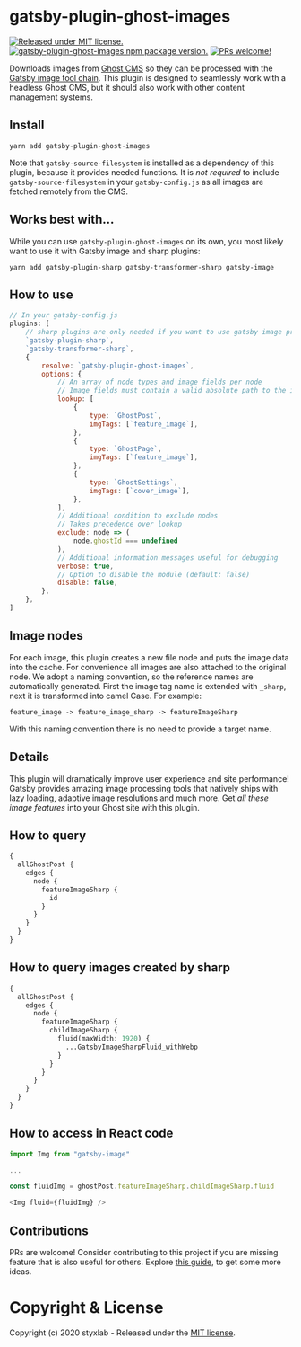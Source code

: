 # gatsby-plugin-ghost-images
[![Released under MIT license.](https://badgen.net/github/license/micromatch/micromatch)](https://github.com/styxlab/gatsby-theme-try-ghost/blob/master/LICENSE)
[![gatsby-plugin-ghost-images npm package version.](https://badgen.net/npm/v/gatsby-plugin-ghost-images)](https://www.npmjs.org/package/gatsby-plugin-ghost-images)
[![PRs welcome!](https://img.shields.io/badge/PRs-welcome-brightgreen.svg)]()

Downloads images from [Ghost CMS](https://ghost.org/changelog/jamstack/) so they can be processed with the [Gatsby image tool chain](https://www.gatsbyjs.org/docs/working-with-images/). This plugin is designed to seamlessly work with a headless Ghost CMS, but it should also work with other content management systems.

## Install

`yarn add gatsby-plugin-ghost-images`

Note that `gatsby-source-filesystem` is installed as a dependency of this plugin, because it provides needed functions. It is *not required* to include `gatsby-source-filesystem` in your `gatsby-config.js` as all images are fetched remotely from the CMS.


## Works best with...

While you can use `gatsby-plugin-ghost-images` on its own, you most likely want to use it with Gatsby image and sharp plugins:

`yarn add gatsby-plugin-sharp gatsby-transformer-sharp gatsby-image`


## How to use

```javascript
// In your gatsby-config.js
plugins: [
    // sharp plugins are only needed if you want to use gatsby image processing tools
    `gatsby-plugin-sharp`,
    `gatsby-transformer-sharp`,
    {
        resolve: `gatsby-plugin-ghost-images`,
        options: {
            // An array of node types and image fields per node
            // Image fields must contain a valid absolute path to the image to be downloaded
            lookup: [
                {
                    type: `GhostPost`,
                    imgTags: [`feature_image`],
                },
                {
                    type: `GhostPage`,
                    imgTags: [`feature_image`],
                },
                {
                    type: `GhostSettings`,
                    imgTags: [`cover_image`],
                },
            ],
            // Additional condition to exclude nodes 
            // Takes precedence over lookup
            exclude: node => (
                node.ghostId === undefined
            ),
            // Additional information messages useful for debugging
            verbose: true,
            // Option to disable the module (default: false)
            disable: false,
        },
    },
]
```

## Image nodes

For each image, this plugin creates a new file node and puts the image data into the cache. For convenience all images are also attached to the original node. We adopt a naming convention, so the reference names are automatically generated. First the image tag name is extended with `_sharp`, next it is transformed into camel Case. For example:

```
feature_image -> feature_image_sharp -> featureImageSharp
```

With this naming convention there is no need to provide a target name.


## Details

This plugin will dramatically improve user experience and site performance! Gatsby provides amazing image processing tools that natively ships with lazy loading, adaptive image resolutions and much more. Get *all these image features* into your Ghost site with this plugin.


## How to query

```graphql
{
  allGhostPost {
    edges {
      node {
        featureImageSharp {
          id
        }
      }
    }
  }
}
```

## How to query images created by sharp

```graphql
{
  allGhostPost {
    edges {
      node {
        featureImageSharp {
          childImageSharp {
            fluid(maxWidth: 1920) {
              ...GatsbyImageSharpFluid_withWebp
            }
          }
        }
      }
    }
  }
}
```

## How to access in React code

```javascript
import Img from "gatsby-image"

...

const fluidImg = ghostPost.featureImageSharp.childImageSharp.fluid

<Img fluid={fluidImg} />

```

## Contributions

PRs are welcome! Consider contributing to this project if you are missing feature that is also useful for others. Explore [this guide](https://github.com/styxlab/gatsby-theme-try-ghost/tree/master/CONTRIBUTING.md), to get some more ideas.


# Copyright & License

Copyright (c) 2020 styxlab - Released under the [MIT license](LICENSE).

